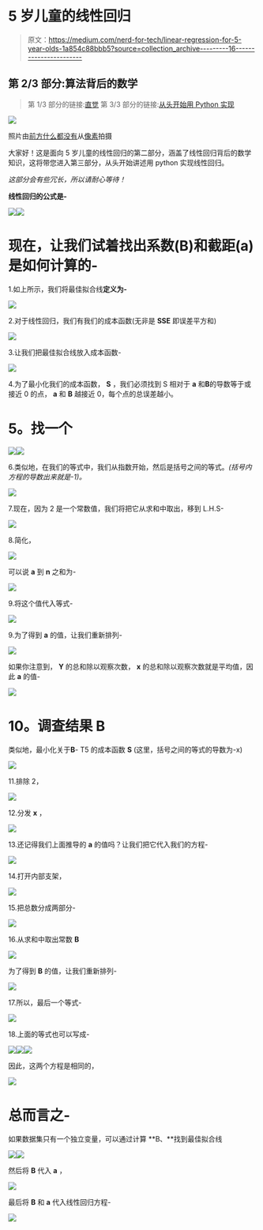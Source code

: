 # 5 岁儿童的线性回归

> 原文：<https://medium.com/nerd-for-tech/linear-regression-for-5-year-olds-1a854c88bbb5?source=collection_archive---------16----------------------->

## 第 2/3 部分:算法背后的数学

> 第 1/3 部分的链接:[直觉](/@mohitpatil246/linear-regression-for-5-year-olds-2e8d83e9a680)
> 第 3/3 部分的链接:[从头开始用 Python 实现](https://mohitpatil246.medium.com/linear-regression-for-5-year-olds-1bdc5d0badc4)

![](img/79b8eedc37a84d3cbcacc9a4ff86259f.png)

照片由[前方什么都没有](https://www.pexels.com/@ian-panelo?utm_content=attributionCopyText&utm_medium=referral&utm_source=pexels)从[像素](https://www.pexels.com/photo/monochrome-photo-of-math-formulas-3729557/?utm_content=attributionCopyText&utm_medium=referral&utm_source=pexels)拍摄

大家好！这是面向 5 岁儿童的线性回归的第二部分，涵盖了线性回归背后的数学知识，这将带您进入第三部分，从头开始讲述用 python 实现线性回归。

*这部分会有些冗长，所以请耐心等待！*

**线性回归的公式是-**

![](img/f7ef558d3cb601f1b4345347567f4d10.png)![](img/6e5f272b17e091ce945e82f61ee94033.png)

# **现在，让我们试着找出系数(B)和截距(a)是如何计算的-**

1.如上所示，我们将最佳拟合线**定义为-**

![](img/04fc513fffda7c3df916939830928b9b.png)

2.对于线性回归，我们有我们的成本函数(无非是 **SSE** 即误差平方和)

![](img/0a8b21dbed7954c30a3527e959044df4.png)

3.让我们把最佳拟合线放入成本函数-

![](img/00e0ad067d76b3f8b027e9785b550b63.png)

4.为了最小化我们的成本函数， **S** ，我们必须找到 S 相对于 **a** 和**B**的导数等于或接近 0 的点， **a** 和 **B** 越接近 0，每个点的总误差越小。

# **5。找一个**

![](img/c1592764aa5562b0466374bd3711e42f.png)![](img/6168c385792b37e001522a144d381667.png)

6.类似地，在我们的等式中，我们从指数开始，然后是括号之间的等式。*(括号内方程的导数出来就是-1)。*

![](img/796cdc1ad972b1a73d297f1399595cf2.png)

7.现在，因为 2 是一个常数值，我们将把它从求和中取出，移到 L.H.S-

![](img/654540b2a6584bd8213ec86ec3a5e124.png)

8.简化，

![](img/ae514ef4a4d19551e2f52392af93ed6f.png)

可以说 **a** 到 **n** 之和为-

![](img/29ea3b2b363ef23c83e0819ae5402cfb.png)

9.将这个值代入等式-

![](img/0cfe890f034f2e4a8fdcad6178052a7e.png)

9.为了得到 **a** 的值，让我们重新排列-

![](img/282603dde261d7d32dbd317b611638e9.png)

如果你注意到， **Y** 的总和除以观察次数， **x** 的总和除以观察次数就是平均值，因此 **a** 的值-

![](img/2ce1297a47ab730ebf1d05e2117a75b1.png)

# **10。调查结果 B**

类似地，最小化关于**B**-
T5 的成本函数 **S** (这里，括号之间的等式的导数为-x)

![](img/e0e24b4b3a84a48164414256574f8053.png)

11.排除 2，

![](img/ade863f1c05f95c989882a1bd1029ef1.png)

12.分发 **x** ，

![](img/880665ce357bc9121cb24232e4ac344f.png)

13.还记得我们上面推导的 **a** 的值吗？让我们把它代入我们的方程-

![](img/c38147db75c8514c59c14a1baf2cea5e.png)

14.打开内部支架，

![](img/f637101f91ee20e1c246dd111cf1e0d3.png)

15.把总数分成两部分-

![](img/a44f0134bc52fcdce4096fdc257cc1b7.png)

16.从求和中取出常数 **B**

![](img/b256da95dd31df88bcb6bd26ab61cabd.png)

为了得到 **B** 的值，让我们重新排列-

![](img/e2781c164eeb340b761c125afa947b8d.png)

17.所以，最后一个等式-

![](img/833150ed4781b8454c8da27bb5471002.png)

18.上面的等式也可以写成-

![](img/b10891ab40f37dc3b56393dc7a49e7f4.png)![](img/7b276f9ec097a6a7ac2a96c077268886.png)![](img/04730e90e65a26598860461035f95f7d.png)

因此，这两个方程是相同的，

![](img/11946ca3caee9e7b7a7ed2bd49d2861e.png)

# 总而言之-

如果数据集只有一个独立变量，可以通过计算 **B、**找到最佳拟合线

![](img/637bebb109ff0286d136b8da2d38abbd.png)![](img/18429f7aae59063bab6d31ce367f5f14.png)

然后将 **B** 代入 **a** ，

![](img/4895a44c2b520fe4d270322c1fb1f611.png)

最后将 **B** 和 **a** 代入线性回归方程-

![](img/54eb4d144732e0997235ea0fa8846dfb.png)